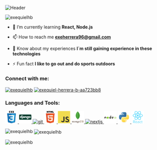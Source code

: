 

![Header](https://i.ibb.co/GFRn6mb/github-header-image.png)

<p align="left"> <img src="https://komarev.com/ghpvc/?username=exequielhb&label=Profile%20views&color=0e75b6&style=flat" alt="exequielhb" /> </p>

- 🌱 I’m currently learning **React, Node.js**

- 📫 How to reach me **exeherrera96@gmail.com**

- 📄 Know about my experiences **I´m still gaining experience in these technologies**

- ⚡ Fun fact **I like to go out and do sports outdoors**

<h3 align="left">Connect with me:</h3>
<p align="left">
<a href="https://dev.to/exequielhb" target="blank"><img align="center" src="https://raw.githubusercontent.com/rahuldkjain/github-profile-readme-generator/master/src/images/icons/Social/devto.svg" alt="exequielhb" height="30" width="40" /></a>
<a href="https://linkedin.com/in/exequiel-herrera-b-aa723bb8" target="blank"><img align="center" src="https://raw.githubusercontent.com/rahuldkjain/github-profile-readme-generator/master/src/images/icons/Social/linked-in-alt.svg" alt="exequiel-herrera-b-aa723bb8" height="30" width="40" /></a>
</p>

<h3 align="left">Languages and Tools:</h3>
<p align="left"> <a href="https://www.w3schools.com/css/" target="_blank" rel="noreferrer"> <img src="https://raw.githubusercontent.com/devicons/devicon/master/icons/css3/css3-original-wordmark.svg" alt="css3" width="40" height="40"/> </a> <a href="https://www.djangoproject.com/" target="_blank" rel="noreferrer"> <img src="https://raw.githubusercontent.com/devicons/devicon/master/icons/django/django-original.svg" alt="django" width="40" height="40"/> </a> <a href="https://git-scm.com/" target="_blank" rel="noreferrer"> <img src="https://www.vectorlogo.zone/logos/git-scm/git-scm-icon.svg" alt="git" width="40" height="40"/> </a> <a href="https://www.w3.org/html/" target="_blank" rel="noreferrer"> <img src="https://raw.githubusercontent.com/devicons/devicon/master/icons/html5/html5-original-wordmark.svg" alt="html5" width="40" height="40"/> </a> <a href="https://developer.mozilla.org/en-US/docs/Web/JavaScript" target="_blank" rel="noreferrer"> <img src="https://raw.githubusercontent.com/devicons/devicon/master/icons/javascript/javascript-original.svg" alt="javascript" width="40" height="40"/> </a> <a href="https://www.mongodb.com/" target="_blank" rel="noreferrer"> <img src="https://raw.githubusercontent.com/devicons/devicon/master/icons/mongodb/mongodb-original-wordmark.svg" alt="mongodb" width="40" height="40"/> </a> <a href="https://nextjs.org/" target="_blank" rel="noreferrer"> <img src="https://cdn.worldvectorlogo.com/logos/nextjs-2.svg" alt="nextjs" width="40" height="40"/> </a> <a href="https://nodejs.org" target="_blank" rel="noreferrer"> <img src="https://raw.githubusercontent.com/devicons/devicon/master/icons/nodejs/nodejs-original-wordmark.svg" alt="nodejs" width="40" height="40"/> </a> <a href="https://www.python.org" target="_blank" rel="noreferrer"> <img src="https://raw.githubusercontent.com/devicons/devicon/master/icons/python/python-original.svg" alt="python" width="40" height="40"/> </a> <a href="https://reactjs.org/" target="_blank" rel="noreferrer"> <img src="https://raw.githubusercontent.com/devicons/devicon/master/icons/react/react-original-wordmark.svg" alt="react" width="40" height="40"/> </a> </p>

<p><img align="left" src="https://github-readme-stats.vercel.app/api/top-langs?username=exequielhb&show_icons=true&locale=en&layout=compact" alt="exequielhb" /></p>

<p>&nbsp;<img align="center" src="https://github-readme-stats.vercel.app/api?username=exequielhb&show_icons=true&locale=en" alt="exequielhb" /></p>

<p><img align="center" src="https://github-readme-streak-stats.herokuapp.com/?user=exequielhb&" alt="exequielhb" /></p>
